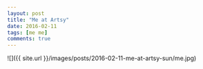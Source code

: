 ```yaml
---
layout: post
title: "Me at Artsy"
date: 2016-02-11
tags: [me me]
comments: true
---
```

![]({{ site.url }}/images/posts/2016-02-11-me-at-artsy-sun/me.jpg)

